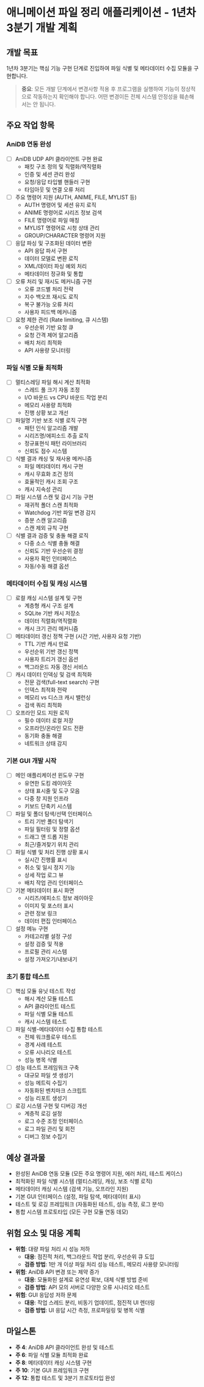 # 애니메이션 파일 정리 애플리케이션 - 1년차 3분기 개발 계획

## 개발 목표
1년차 3분기는 핵심 기능 구현 단계로 진입하여 파일 식별 및 메타데이터 수집 모듈을 구현합니다.

> **중요**: 모든 개발 단계에서 변경사항 적용 후 프로그램을 실행하여 기능이 정상적으로 작동하는지 확인해야 합니다. 어떤 변경이든 전체 시스템 안정성을 훼손해서는 안 됩니다.

## 주요 작업 항목

### AniDB 연동 완성
- [ ] AniDB UDP API 클라이언트 구현 완료
  - 패킷 구조 정의 및 직렬화/역직렬화
  - 인증 및 세션 관리 완성
  - 요청/응답 타입별 핸들러 구현
  - 타임아웃 및 연결 오류 처리
- [ ] 주요 명령어 지원 (AUTH, ANIME, FILE, MYLIST 등)
  - AUTH 명령어 및 세션 유지 로직
  - ANIME 명령어로 시리즈 정보 검색
  - FILE 명령어로 파일 매칭
  - MYLIST 명령어로 시청 상태 관리
  - GROUP/CHARACTER 명령어 지원
- [ ] 응답 파싱 및 구조화된 데이터 변환
  - API 응답 파서 구현
  - 데이터 모델로 변환 로직
  - XML/데이터 파싱 예외 처리
  - 메타데이터 정규화 및 통합
- [ ] 오류 처리 및 재시도 메커니즘 구현
  - 오류 코드별 처리 전략
  - 지수 백오프 재시도 로직
  - 복구 불가능 오류 처리
  - 사용자 피드백 메커니즘
- [ ] 요청 제한 관리 (Rate limiting, 큐 시스템)
  - 우선순위 기반 요청 큐
  - 요청 간격 제어 알고리즘
  - 배치 처리 최적화
  - API 사용량 모니터링

### 파일 식별 모듈 최적화
- [ ] 멀티스레딩 파일 해시 계산 최적화
  - 스레드 풀 크기 자동 조정
  - I/O 바운드 vs CPU 바운드 작업 분리
  - 메모리 사용량 최적화
  - 진행 상황 보고 개선
- [ ] 파일명 기반 보조 식별 로직 구현
  - 패턴 인식 알고리즘 개발
  - 시리즈명/에피소드 추출 로직
  - 정규표현식 패턴 라이브러리
  - 신뢰도 점수 시스템
- [ ] 식별 결과 캐싱 및 재사용 메커니즘
  - 파일 메타데이터 캐시 구현
  - 캐시 무효화 조건 정의
  - 효율적인 캐시 조회 구조
  - 캐시 지속성 관리
- [ ] 파일 시스템 스캔 및 감시 기능 구현
  - 재귀적 폴더 스캔 최적화
  - Watchdog 기반 파일 변경 감지
  - 증분 스캔 알고리즘
  - 스캔 제외 규칙 구현
- [ ] 식별 결과 검증 및 충돌 해결 로직
  - 다중 소스 식별 충돌 해결
  - 신뢰도 기반 우선순위 결정
  - 사용자 확인 인터페이스
  - 자동/수동 해결 옵션

### 메타데이터 수집 및 캐싱 시스템
- [ ] 로컬 캐싱 시스템 설계 및 구현
  - 계층형 캐시 구조 설계
  - SQLite 기반 캐시 저장소
  - 데이터 직렬화/역직렬화
  - 캐시 크기 관리 메커니즘
- [ ] 메타데이터 갱신 정책 구현 (시간 기반, 사용자 요청 기반)
  - TTL 기반 캐시 만료
  - 우선순위 기반 갱신 정책
  - 사용자 트리거 갱신 옵션
  - 백그라운드 자동 갱신 서비스
- [ ] 캐시 데이터 인덱싱 및 검색 최적화
  - 전문 검색(full-text search) 구현
  - 인덱스 최적화 전략
  - 메모리 vs 디스크 캐시 밸런싱
  - 검색 쿼리 최적화
- [ ] 오프라인 모드 지원 로직
  - 필수 데이터 로컬 저장
  - 오프라인/온라인 모드 전환
  - 동기화 충돌 해결
  - 네트워크 상태 감지

### 기본 GUI 개발 시작
- [ ] 메인 애플리케이션 윈도우 구현
  - 유연한 도킹 레이아웃
  - 상태 표시줄 및 도구 모음
  - 다중 창 지원 인프라
  - 키보드 단축키 시스템
- [ ] 파일 및 폴더 탐색/선택 인터페이스
  - 트리 기반 폴더 탐색기
  - 파일 필터링 및 정렬 옵션
  - 드래그 앤 드롭 지원
  - 최근/즐겨찾기 위치 관리
- [ ] 파일 식별 및 처리 진행 상황 표시
  - 실시간 진행률 표시
  - 취소 및 일시 정지 기능
  - 상세 작업 로그 뷰
  - 배치 작업 관리 인터페이스
- [ ] 기본 메타데이터 표시 화면
  - 시리즈/에피소드 정보 레이아웃
  - 이미지 및 포스터 표시
  - 관련 정보 링크
  - 데이터 편집 인터페이스
- [ ] 설정 메뉴 구현
  - 카테고리별 설정 구성
  - 설정 검증 및 적용
  - 프로필 관리 시스템
  - 설정 가져오기/내보내기

### 초기 통합 테스트
- [ ] 핵심 모듈 유닛 테스트 작성
  - 해시 계산 모듈 테스트
  - API 클라이언트 테스트
  - 파일 식별 모듈 테스트
  - 캐시 시스템 테스트
- [ ] 파일 식별-메타데이터 수집 통합 테스트
  - 전체 워크플로우 테스트
  - 경계 사례 테스트
  - 오류 시나리오 테스트
  - 성능 병목 식별
- [ ] 성능 테스트 프레임워크 구축
  - 대규모 파일 셋 생성기
  - 성능 메트릭 수집기
  - 자동화된 벤치마크 스크립트
  - 성능 리포트 생성기
- [ ] 로깅 시스템 구현 및 디버깅 개선
  - 계층적 로깅 설정
  - 로그 수준 조정 인터페이스
  - 로그 파일 관리 및 회전
  - 디버그 정보 수집기

## 예상 결과물
- 완성된 AniDB 연동 모듈 (모든 주요 명령어 지원, 에러 처리, 테스트 케이스)
- 최적화된 파일 식별 시스템 (멀티스레딩, 캐싱, 보조 식별 로직)
- 메타데이터 캐싱 시스템 (검색 기능, 오프라인 지원)
- 기본 GUI 인터페이스 (설정, 파일 탐색, 메타데이터 표시)
- 테스트 및 로깅 프레임워크 (자동화된 테스트, 성능 측정, 로그 분석)
- 통합 시스템 프로토타입 (모든 구현 모듈 연동 데모)

## 위험 요소 및 대응 계획
- **위험**: 대량 파일 처리 시 성능 저하
  - **대응**: 점진적 처리, 백그라운드 작업 분리, 우선순위 큐 도입
  - **검증 방법**: 1만 개 이상 파일 처리 성능 테스트, 메모리 사용량 모니터링
- **위험**: AniDB API 변경 또는 제약 증가
  - **대응**: 모듈화된 설계로 유연성 확보, 대체 식별 방법 준비
  - **검증 방법**: API 모의 서버로 다양한 오류 시나리오 테스트
- **위험**: GUI 응답성 저하 문제
  - **대응**: 작업 스레드 분리, 비동기 업데이트, 점진적 UI 렌더링
  - **검증 방법**: UI 응답 시간 측정, 프로파일링 및 병목 식별

## 마일스톤
- **주 4**: AniDB API 클라이언트 완성 및 테스트
- **주 6**: 파일 식별 모듈 최적화 완료
- **주 8**: 메타데이터 캐싱 시스템 구현
- **주 10**: 기본 GUI 프레임워크 구현
- **주 12**: 통합 테스트 및 3분기 프로토타입 완성 